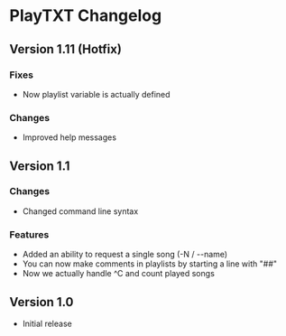 # PlayTXT Changelog

## Version 1.11 (Hotfix)
### Fixes ###
* Now playlist variable is actually defined
### Changes ###
* Improved help messages

## Version 1.1
### Changes ###
* Changed command line syntax
### Features ###
* Added an ability to request a single song (-N / --name)
* You can now make comments in playlists by starting a line with "##"
* Now we actually handle ^C and count played songs

## Version 1.0
* Initial release
